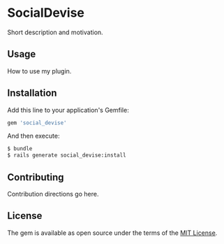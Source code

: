 # SocialDevise
Short description and motivation.

## Usage
How to use my plugin.

## Installation
Add this line to your application's Gemfile:

```ruby
gem 'social_devise'
```

And then execute:
```bash
$ bundle
$ rails generate social_devise:install
```

## Contributing
Contribution directions go here.

## License
The gem is available as open source under the terms of the [MIT License](https://opensource.org/licenses/MIT).
